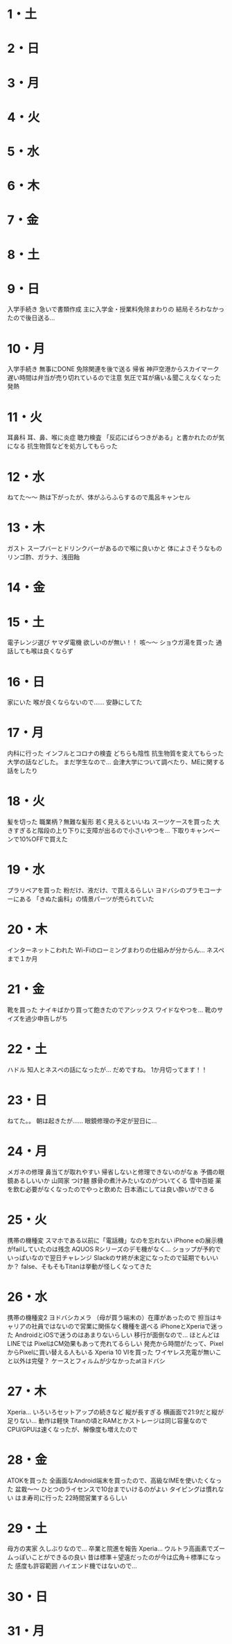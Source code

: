 # 1・土
# 2・日
# 3・月
# 4・火
# 5・水
# 6・木
# 7・金
# 8・土
# 9・日
入学手続き
	急いで書類作成
	主に入学金・授業料免除まわりの
	結局そろわなかったので後日送る...
# 10・月
入学手続き
	無事にDONE
	免除関連を後で送る
帰省
	神戸空港からスカイマーク
	遅い時間は弁当が売り切れているので注意
	気圧で耳が痛い＆聞こえなくなった
	発熱
# 11・火
耳鼻科
	耳、鼻、喉に炎症
	聴力検査
		「反応にばらつきがある」と書かれたのが気になる
	抗生物質などを処方してもらった
# 12・水
ねてた～～
	熱は下がったが、体がふらふらするので風呂キャンセル
# 13・木
ガスト
	スープバーとドリンクバーがあるので喉に良いかと
体によさそうなもの
	リンゴ酢、ガラナ、浅田飴
	
# 14・金

# 15・土
電子レンジ選び
	ヤマダ電機
	欲しいのが無い！！
咳～～
	ショウガ湯を買った
	通話しても喉は良くならず
	
# 16・日
家にいた
	喉が良くならないので......
	安静にしてた
# 17・月
内科に行った
	インフルとコロナの検査
		どちらも陰性
	抗生物質を変えてもらった
	大学の話などした。
		まだ学生なので...
		会津大学について調べたり、MEに関する話をしたり
# 18・火
髪を切った
	職業柄？無難な髪形
	若く見えるといいね
スーツケースを買った
	大きすぎると階段の上り下りに支障が出るので小さいやつを...
	下取りキャンペーンで10%OFFで買えた
# 19・水
プラリペアを買った
	粉だけ、液だけ、で買えるらしい
	ヨドバシのプラモコーナーにある
		「きぬた歯科」の情景パーツが売られていた
# 20・木
インターネットこわれた
	Wi-Fiのローミングまわりの仕組みが分からん...
ネスペまで１か月
# 21・金
靴を買った
	ナイキばかり買って飽きたのでアシックス
	ワイドなやつを...
	靴のサイズを過少申告しがち
# 22・土
ハドル
	知人とネスぺの話になったが...
		だめですね。
		1か月切ってます！！
# 23・日
ねてた。。
	朝は起きたが......
	眼鏡修理の予定が翌日に...
# 24・月
メガネの修理
	鼻当てが取れやすい
	帰省しないと修理できないのがなぁ
		予備の眼鏡あるしいいか
山岡家
	つけ麺
		豚骨の煮汁みたいなのがついてくる
雪中百姫
	薬を飲む必要がなくなったのでやっと飲めた
	日本酒にしては良い酔いができる
# 25・火
携帯の機種変
	スマホである以前に「電話機」なのを忘れない
	iPhone eの展示機がfailしていたのは残念
	AQUOS Rシリーズのデモ機がなく...
	ショップが予約でいっぱいなので翌日チャレンジ
	Slackのサ終が未定になったので延期でもいいか？
		false、そもそもTitanは挙動が怪しくなってきた
# 26・水
携帯の機種変2
	ヨドバシカメラ
		（母が買う端末の）在庫があったので
		担当はキャリアの社員ではないので営業に関係なく機種を選べる
	iPhoneとXperiaで迷った
		AndroidとiOSで迷うのはあまりないらしい
			移行が面倒なので...
				ほとんどはLINEでは
		PixelはCM効果もあって売れてるらしい
			発売から時間がたって、PixelからPixelに買い替える人もいる
	Xperia 10 Ⅵを買った
		ワイヤレス充電が無いこと以外は完璧？
		ケースとフィルムが少なかったatヨドバシ
# 27・木
Xperia...
	いろいろセットアップの続きなど
	縦が長すぎる
		横画面で21:9だと縦が足りない...
	動作は軽快
		Titanの頃とRAMとかストレージは同じ容量なので
		CPU/GPUは速くなったが、解像度も増えたので
# 28・金
ATOKを買った
	全画面なAndroid端末を買ったので、高級なIMEを使いたくなった
	盆栽～～
	ひとつのライセンスで10台までいけるのがよい
	タイピングは慣れない
はま寿司に行った
	22時間営業するらしい
# 29・土
母方の実家
	久しぶりなので...
	卒業と院進を報告
Xperia...
	ウルトラ高画素でズームっぽいことができるの良い
	昔は標準＋望遠だったのが今は広角＋標準になった
	感度も許容範囲
		ハイエンド機ではないので...
# 30・日
# 31・月